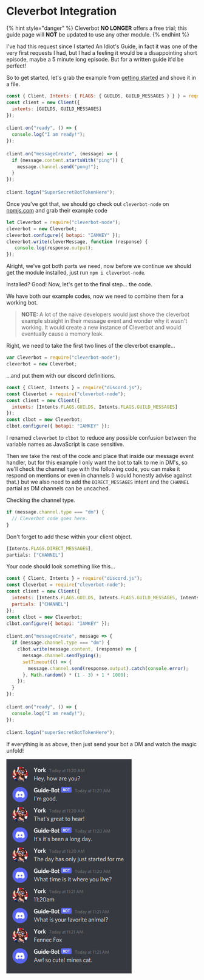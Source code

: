 # Cleverbot Integration

{% hint style="danger" %}
Cleverbot **NO LONGER** offers a free trial; this guide page will **NOT** be updated to use any other module.
{% endhint %}

I've had this request since I started An Idiot's Guide, in fact it was one of the very first requests I had, but I had a feeling it would be a disappointing short episode, maybe a 5 minute long episode. But for a written guide it'd be perfect!

So to get started, let's grab the example from [getting started](../getting-started/getting-started-long-version.md) and shove it in a file.

```javascript
const { Client, Intents: { FLAGS: { GUILDS, GUILD_MESSAGES } } } = require("discord.js");
const client = new Client({
  intents: [GUILDS, GUILD_MESSAGES]
});

client.on("ready", () => {
  console.log("I am ready!");
});

client.on("messageCreate", (message) => {
  if (message.content.startsWith("ping")) {
    message.channel.send("pong!");
  }
});

client.login("SuperSecretBotTokenHere");
```

Once you've got that, we should go check out `cleverbot-node` on [npmjs.com](https://www.npmjs.com/package/cleverbot-node) and grab their example code

```javascript
let Cleverbot = require("cleverbot-node");
cleverbot = new Cleverbot;
cleverbot.configure({ botapi: "IAMKEY" });
cleverbot.write(cleverMessage, function (response) {
   console.log(response.output);
});
```

Alright, we've got both parts we need, now before we continue we should get the module installed, just run `npm i cleverbot-node`.

Installed? Good! Now, let's get to the final step... the code.

We have both our example codes, now we need to combine them for a working bot.

> **NOTE:** A lot of the naive developers would just shove the cleverbot example straight in their message event and wonder why it wasn't working. It would create a new instance of Cleverbot and would eventually cause a memory leak.

Right, we need to take the first two lines of the cleverbot example...

```javascript
var Cleverbot = require("cleverbot-node");
cleverbot = new Cleverbot;
```

...and put them with our discord definitions.

```javascript
const { Client, Intents } = require("discord.js");
const Cleverbot = require("cleverbot-node");
const client = new Client({
  intents: [Intents.FLAGS.GUILDS, Intents.FLAGS.GUILD_MESSAGES]
});
const clbot = new Cleverbot;
clbot.configure({ botapi: "IAMKEY" });
```

I renamed `cleverbot` to `clbot` to reduce any possible confusion between the variable names as JavaScript is case sensitive.

Then we take the rest of the code and place that inside our message event handler, but for this example I only want the bot to talk to me in DM's, so we'll check the channel `type` with the following code, you can make it respond on mentions or even in channels \(I would honestly advise against that.\) but we also need to add the `DIRECT_MESSAGES` intent and the `CHANNEL` partial as DM channels can be uncached.

Checking the channel type.

```javascript
if (message.channel.type === "dm") {
  // Cleverbot code goes here.
}
```

Don't forget to add these within your client object.

```javascript
[Intents.FLAGS.DIRECT_MESSAGES],
partials: ["CHANNEL"]
```

Your code should look something like this...

```javascript
const { Client, Intents } = require("discord.js");
const Cleverbot = require("cleverbot-node");
const client = new Client({
  intents: [Intents.FLAGS.GUILDS, Intents.FLAGS.GUILD_MESSAGES, Intents.FLAGS.DIRECT_MESSAGES],
  partials: ["CHANNEL"]
});
const clbot = new Cleverbot;
clbot.configure({ botapi: "IAMKEY" });

client.on("messageCreate", message => {
  if (message.channel.type === "dm") {
    clbot.write(message.content, (response) => {
      message.channel.sendTyping();
      setTimeout(() => {
        message.channel.send(response.output).catch(console.error);
      }, Math.random() * (1 - 3) + 1 * 1000);
    });
  }
});
 
client.on("ready", () => {
  console.log("I am ready!");
});
 
client.login("superSecretBotTokenHere");
```

If everything is as above, then just send your bot a DM and watch the magic unfold!

![Success!](../.gitbook/assets/cleverbot-results.png)
